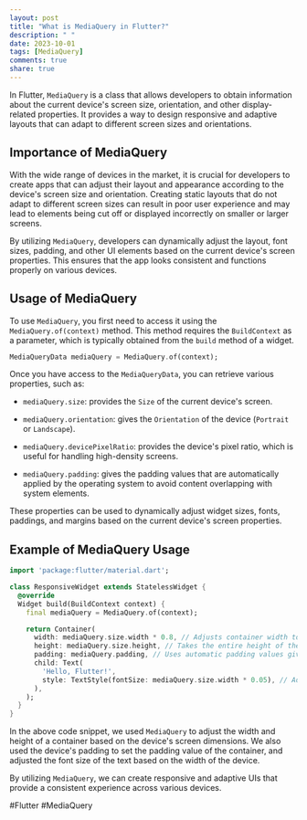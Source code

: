 ```yaml
---
layout: post
title: "What is MediaQuery in Flutter?"
description: " "
date: 2023-10-01
tags: [MediaQuery]
comments: true
share: true
---
```


In Flutter, `MediaQuery` is a class that allows developers to obtain information about the current device's screen size, orientation, and other display-related properties. It provides a way to design responsive and adaptive layouts that can adapt to different screen sizes and orientations.

## Importance of MediaQuery

With the wide range of devices in the market, it is crucial for developers to create apps that can adjust their layout and appearance according to the device's screen size and orientation. Creating static layouts that do not adapt to different screen sizes can result in poor user experience and may lead to elements being cut off or displayed incorrectly on smaller or larger screens.

By utilizing `MediaQuery`, developers can dynamically adjust the layout, font sizes, padding, and other UI elements based on the current device's screen properties. This ensures that the app looks consistent and functions properly on various devices.

## Usage of MediaQuery

To use `MediaQuery`, you first need to access it using the `MediaQuery.of(context)` method. This method requires the `BuildContext` as a parameter, which is typically obtained from the `build` method of a widget.

```dart
MediaQueryData mediaQuery = MediaQuery.of(context);
```

Once you have access to the `MediaQueryData`, you can retrieve various properties, such as:

- `mediaQuery.size`: provides the `Size` of the current device's screen.

- `mediaQuery.orientation`: gives the `Orientation` of the device (`Portrait` or `Landscape`).

- `mediaQuery.devicePixelRatio`: provides the device's pixel ratio, which is useful for handling high-density screens.

- `mediaQuery.padding`: gives the padding values that are automatically applied by the operating system to avoid content overlapping with system elements.

These properties can be used to dynamically adjust widget sizes, fonts, paddings, and margins based on the current device's screen properties.

## Example of MediaQuery Usage

```dart
import 'package:flutter/material.dart';

class ResponsiveWidget extends StatelessWidget {
  @override
  Widget build(BuildContext context) {
    final mediaQuery = MediaQuery.of(context);

    return Container(
      width: mediaQuery.size.width * 0.8, // Adjusts container width to 80% of the device's width
      height: mediaQuery.size.height, // Takes the entire height of the device
      padding: mediaQuery.padding, // Uses automatic padding values given by the system
      child: Text(
        'Hello, Flutter!',
        style: TextStyle(fontSize: mediaQuery.size.width * 0.05), // Adjusts font size based on device width
      ),
    );
  }
}
```

In the above code snippet, we used `MediaQuery` to adjust the width and height of a container based on the device's screen dimensions. We also used the device's padding to set the padding value of the container, and adjusted the font size of the text based on the width of the device.

By utilizing `MediaQuery`, we can create responsive and adaptive UIs that provide a consistent experience across various devices.

#Flutter #MediaQuery